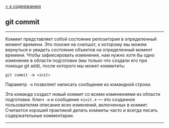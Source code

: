 [< к содержанию](./readme.md)

## git commit
---
Коммит представляет собой состояние репозитория в определенный момент времени. Это похоже на снапшот, к которому мы можем вернуться и увидеть состояние объектов на определенный момент времени.
Чтобы зафиксировать изменения, нам нужно хотя бы одно изменение в области подготовки (мы только что создали его при помощи git add), после которого мы может коммитить:

```bash=
git commit -m «init»
```

Параметр `-m` позволяет написать сообщение из командной строки.

Эта команда создаст новый коммит со всеми изменениями из области подготовки. Ключ `-m` и сообщение «`init.`» — это созданное пользователем описание всех изменений, включенных в коммит. Считается хорошей практикой делать коммиты часто и всегда писать содержательные комментарии.

---

